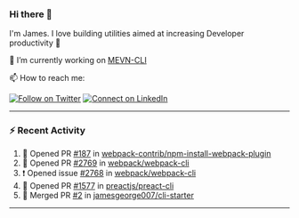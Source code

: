 ### Hi there 👋

I'm James. I love building utilities aimed at increasing Developer productivity :raised_hands: 

🔭 I’m currently working on [MEVN-CLI](https://github.com/madlabsinc/mevn-cli)

📫 How to reach me:

[![Follow on Twitter](https://img.shields.io/badge/--twitter?label=Twitter&logo=Twitter&style=social)](https://twitter.com/james_madhacks) [![Connect on LinkedIn](https://img.shields.io/badge/--linkedin?label=LinkedIn&logo=LinkedIn&style=social)](https://www.linkedin.com/in/jamesgeorge007)

---

### :zap: Recent Activity

<!--START_SECTION:activity-->
1. 💪 Opened PR [#187](https://github.com/webpack-contrib/npm-install-webpack-plugin/pull/187) in [webpack-contrib/npm-install-webpack-plugin](https://github.com/webpack-contrib/npm-install-webpack-plugin)
2. 💪 Opened PR [#2769](https://github.com/webpack/webpack-cli/pull/2769) in [webpack/webpack-cli](https://github.com/webpack/webpack-cli)
3. ❗️ Opened issue [#2768](https://github.com/webpack/webpack-cli/issues/2768) in [webpack/webpack-cli](https://github.com/webpack/webpack-cli)
4. 💪 Opened PR [#1577](https://github.com/preactjs/preact-cli/pull/1577) in [preactjs/preact-cli](https://github.com/preactjs/preact-cli)
5. 🎉 Merged PR [#2](https://github.com/jamesgeorge007/cli-starter/pull/2) in [jamesgeorge007/cli-starter](https://github.com/jamesgeorge007/cli-starter)
<!--END_SECTION:activity-->

---

<!--
**jamesgeorge007/jamesgeorge007** is a ✨ _special_ ✨ repository because its `README.md` (this file) appears on your GitHub profile.

Here are some ideas to get you started:

- 🌱 I’m currently learning ...
- 👯 I’m looking to collaborate on ...
- 🤔 I’m looking for help with ...
- 💬 Ask me about ...
- 😄 Pronouns: ...
- ⚡ Fun fact: ...
-->
